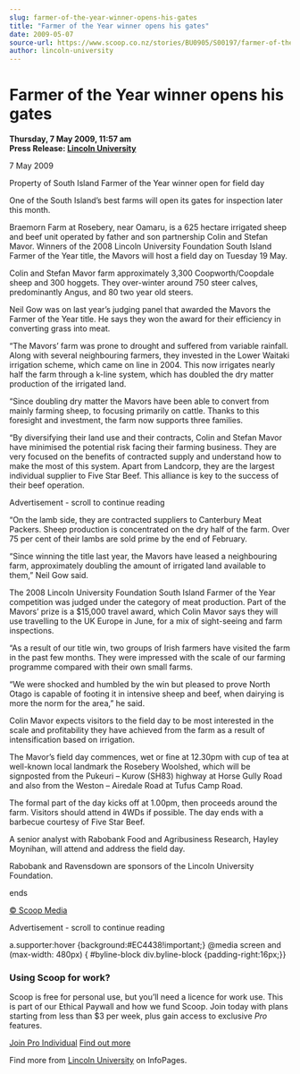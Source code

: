 ```yaml
---
slug: farmer-of-the-year-winner-opens-his-gates
title: "Farmer of the Year winner opens his gates"
date: 2009-05-07
source-url: https://www.scoop.co.nz/stories/BU0905/S00197/farmer-of-the-year-winner-opens-his-gates.htm
author: lincoln-university
---
```

Farmer of the Year winner opens his gates
=========================================

**Thursday, 7 May 2009, 11:57 am**  
**Press Release: [Lincoln University](https://info.scoop.co.nz/Lincoln_University)**

7 May 2009

Property of South Island Farmer of the Year winner open for field day

One of the South Island’s best farms will open its gates for inspection later this month.

Braemorn Farm at Rosebery, near Oamaru, is a 625 hectare irrigated sheep and beef unit operated by father and son partnership Colin and Stefan Mavor. Winners of the 2008 Lincoln University Foundation South Island Farmer of the Year title, the Mavors will host a field day on Tuesday 19 May.

Colin and Stefan Mavor farm approximately 3,300 Coopworth/Coopdale sheep and 300 hoggets. They over-winter around 750 steer calves, predominantly Angus, and 80 two year old steers.

Neil Gow was on last year’s judging panel that awarded the Mavors the Farmer of the Year title. He says they won the award for their efficiency in converting grass into meat.

“The Mavors’ farm was prone to drought and suffered from variable rainfall. Along with several neighbouring farmers, they invested in the Lower Waitaki irrigation scheme, which came on line in 2004. This now irrigates nearly half the farm through a k-line system, which has doubled the dry matter production of the irrigated land.

“Since doubling dry matter the Mavors have been able to convert from mainly farming sheep, to focusing primarily on cattle. Thanks to this foresight and investment, the farm now supports three families.

“By diversifying their land use and their contracts, Colin and Stefan Mavor have minimised the potential risk facing their farming business. They are very focused on the benefits of contracted supply and understand how to make the most of this system. Apart from Landcorp, they are the largest individual supplier to Five Star Beef. This alliance is key to the success of their beef operation.

Advertisement - scroll to continue reading





“On the lamb side, they are contracted suppliers to Canterbury Meat Packers. Sheep production is concentrated on the dry half of the farm. Over 75 per cent of their lambs are sold prime by the end of February.

“Since winning the title last year, the Mavors have leased a neighbouring farm, approximately doubling the amount of irrigated land available to them,” Neil Gow said.

The 2008 Lincoln University Foundation South Island Farmer of the Year competition was judged under the category of meat production. Part of the Mavors’ prize is a $15,000 travel award, which Colin Mavor says they will use travelling to the UK Europe in June, for a mix of sight-seeing and farm inspections.

“As a result of our title win, two groups of Irish farmers have visited the farm in the past few months. They were impressed with the scale of our farming programme compared with their own small farms.

“We were shocked and humbled by the win but pleased to prove North Otago is capable of footing it in intensive sheep and beef, when dairying is more the norm for the area,” he said.

Colin Mavor expects visitors to the field day to be most interested in the scale and profitability they have achieved from the farm as a result of intensification based on irrigation.

The Mavor’s field day commences, wet or fine at 12.30pm with cup of tea at well-known local landmark the Rosebery Woolshed, which will be signposted from the Pukeuri – Kurow (SH83) highway at Horse Gully Road and also from the Weston – Airedale Road at Tufus Camp Road.

The formal part of the day kicks off at 1.00pm, then proceeds around the farm. Visitors should attend in 4WDs if possible. The day ends with a barbecue courtesy of Five Star Beef.

A senior analyst with Rabobank Food and Agribusiness Research, Hayley Moynihan, will attend and address the field day.

Rabobank and Ravensdown are sponsors of the Lincoln University Foundation.

ends

[© Scoop Media](http://www.scoop.co.nz/about/terms.html)  

Advertisement - scroll to continue reading



a.supporter:hover {background:#EC4438!important;} @media screen and (max-width: 480px) { #byline-block div.byline-block {padding-right:16px;}}

### Using Scoop for work?

Scoop is free for personal use, but you’ll need a licence for work use. This is part of our Ethical Paywall and how we fund Scoop. Join today with plans starting from less than $3 per week, plus gain access to exclusive _Pro_ features.  
  
[Join Pro Individual](https://pro.scoop.co.nz/Individual/?from=ProIn24) [Find out more](https://pro.scoop.co.nz/using-scoop-for-work/?from=ProIn24)

Find more from [Lincoln University](https://info.scoop.co.nz/Lincoln_University) on InfoPages.